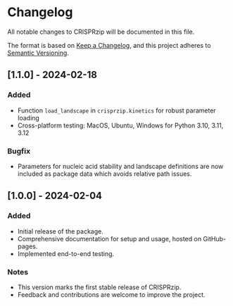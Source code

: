 # Changelog

All notable changes to CRISPRzip will be documented in this file.

The format is based on [Keep a Changelog](https://keepachangelog.com/en/1.0.0/),
and this project adheres to [Semantic Versioning](https://semver.org/spec/v2.0.0.html).

## [1.1.0] - 2024-02-18
### Added
- Function `load_landscape` in `crisprzip.kinetics` for robust parameter loading
- Cross-platform testing: MacOS, Ubuntu, Windows for Python 3.10, 3.11, 3.12

### Bugfix
- Parameters for nucleic acid stability and landscape definitions are now included as package data which avoids relative path issues.


## [1.0.0] - 2024-02-04
### Added
- Initial release of the package.
- Comprehensive documentation for setup and usage, hosted on GitHub-pages.
- Implemented end-to-end testing.

### Notes
- This version marks the first stable release of CRISPRzip.
- Feedback and contributions are welcome to improve the project.
